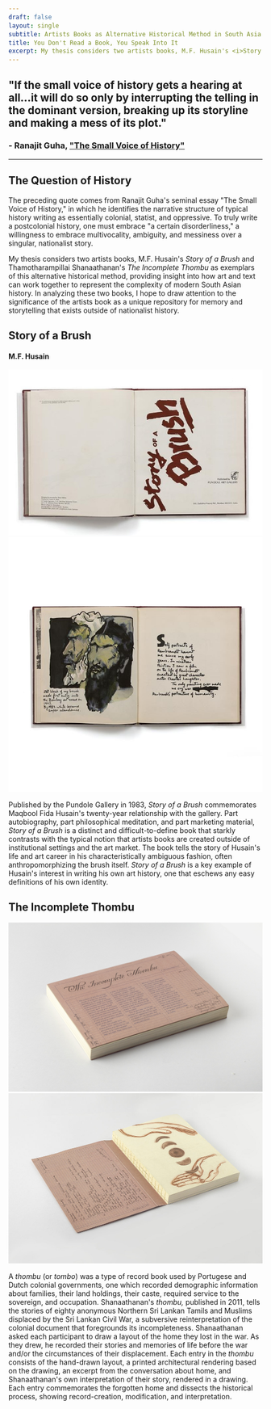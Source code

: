 ```yaml
---
draft: false
layout: single
subtitle: Artists Books as Alternative Historical Method in South Asia
title: You Don't Read a Book, You Speak Into It
excerpt: My thesis considers two artists books, M.F. Husain's <i>Story of a Brush</i> and Thamotharampillai Shanaathanan's <i>The Incomplete Thombu</i> as explorations of alternative methods of narrativizing history, providing insight into how art and text can work together to represent the complexity of modern South Asian history. In analyzing these two books, I hope to draw attention to the significance of the artists book as a unique repository for memory and storytelling that exists outside of nationalist history.
---
```



## "If the small voice of history gets a hearing at all...it will do so only by interrupting the telling in the dominant version, breaking up its storyline and making a mess of its plot." 

### - Ranajit Guha, ["The Small Voice of History"](https://archive.org/details/in.ernet.dli.2015.149176/page/n2/mode/1up)

---

## The Question of History

The preceding quote comes from Ranajit Guha's seminal essay "The Small Voice of History," in which he identifies the narrative structure of typical history writing as essentially colonial, statist, and oppressive. To truly write a postcolonial history, one must embrace "a certain disorderliness," a willingness to embrace multivocality, ambiguity, and messiness over a singular, nationalist story. 

My thesis considers two artists books, M.F. Husain's <i>Story of a Brush</i> and Thamotharampillai Shanaathanan's <i>The Incomplete Thombu</i> as exemplars of this alternative historical method, providing insight into how art and text can work together to represent the complexity of modern South Asian history. In analyzing these two books, I hope to draw attention to the significance of the artists book as a unique repository for memory and storytelling that exists outside of nationalist history.

## Story of a Brush
#### M.F. Husain

![Story of a Brush](brush-cover.jpg)
![Portrait](portrait.jpg)

Published by the Pundole Gallery in 1983, <i>Story of a Brush</i> commemorates Maqbool Fida Husain's twenty-year relationship with the gallery. Part autobiography, part philosophical meditation, and part marketing material, <i>Story of a Brush</i> is a distinct and difficult-to-define book that starkly contrasts with the typical notion that artists books are created outside of institutional settings and the art market. The book tells the story of Husain's life and art career in his characteristically ambiguous fashion, often anthropomorphizing the brush itself. <i>Story of a Brush</i> is a key example of Husain's interest in writing his own art history, one that eschews any easy definitions of his own identity. 

## The Incomplete Thombu

![Thombu](thombu.jpg)
![Book](open.jpg)

A <i>thombu</i> (or <i>tombo</i>) was a type of record book used by Portugese and Dutch colonial governments, one which recorded demographic information about families, their land holdings, their caste, required service to the sovereign, and occupation. Shanaathanan's <i>thombu,</i> published in 2011, tells the stories of eighty anonymous Northern Sri Lankan Tamils and Muslims displaced by the Sri Lankan Civil War, a subversive reinterpretation of the colonial document that foregrounds its incompleteness. Shanaathanan asked each participant to draw a layout of the home they lost in the war. As they drew, he recorded their stories and memories of life before the war and/or the circumstances of their displacement. Each entry in the <i>thombu</i> consists of the hand-drawn layout, a printed architectural rendering based on the drawing, an excerpt from the conversation about home, and Shanaathanan's own interpretation of their story, rendered in a drawing. Each entry commemorates the forgotten home and dissects the historical process, showing record-creation, modification, and interpretation. 
